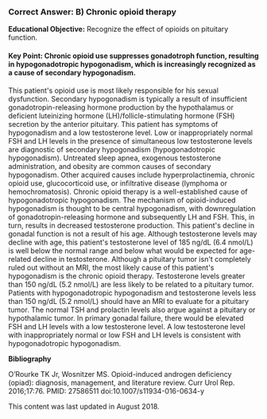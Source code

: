 
### Correct Answer: B) Chronic opioid therapy 

**Educational Objective:** Recognize the effect of opioids on pituitary function.

#### **Key Point:** Chronic opioid use suppresses gonadotroph function, resulting in hypogonadotropic hypogonadism, which is increasingly recognized as a cause of secondary hypogonadism.

This patient's opioid use is most likely responsible for his sexual dysfunction. Secondary hypogonadism is typically a result of insufficient gonadotropin-releasing hormone production by the hypothalamus or deficient luteinizing hormone (LH)/follicle-stimulating hormone (FSH) secretion by the anterior pituitary. This patient has symptoms of hypogonadism and a low testosterone level. Low or inappropriately normal FSH and LH levels in the presence of simultaneous low testosterone levels are diagnostic of secondary hypogonadism (hypogonadotropic hypogonadism). Untreated sleep apnea, exogenous testosterone administration, and obesity are common causes of secondary hypogonadism. Other acquired causes include hyperprolactinemia, chronic opioid use, glucocorticoid use, or infiltrative disease (lymphoma or hemochromatosis). Chronic opioid therapy is a well-established cause of hypogonadotropic hypogonadism. The mechanism of opioid-induced hypogonadism is thought to be central hypogonadism, with downregulation of gonadotropin-releasing hormone and subsequently LH and FSH. This, in turn, results in decreased testosterone production.
This patient's decline in gonadal function is not a result of his age. Although testosterone levels may decline with age, this patient's testosterone level of 185 ng/dL (6.4 nmol/L) is well below the normal range and below what would be expected for age-related decline in testosterone.
Although a pituitary tumor isn't completely ruled out without an MRI, the most likely cause of this patient's hypogonadism is the chronic opioid therapy. Testosterone levels greater than 150 ng/dL (5.2 nmol/L) are less likely to be related to a pituitary tumor. Patients with hypogonadotropic hypogonadism and testosterone levels less than 150 ng/dL (5.2 nmol/L) should have an MRI to evaluate for a pituitary tumor. The normal TSH and prolactin levels also argue against a pituitary or hypothalamic tumor.
In primary gonadal failure, there would be elevated FSH and LH levels with a low testosterone level. A low testosterone level with inappropriately normal or low FSH and LH levels is consistent with hypogonadotropic hypogonadism.

**Bibliography**

O’Rourke TK Jr, Wosnitzer MS. Opioid-induced androgen deficiency (opiad): diagnosis, management, and literature review. Curr Urol Rep. 2016;17:76. PMID: 27586511 doi:10.1007/s11934-016-0634-y

This content was last updated in August 2018.